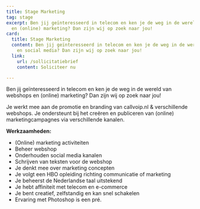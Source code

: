 ```yaml
---
title: Stage Marketing
tag: stage
excerpt: Ben jij geïnteresseerd in telecom en ken je de weg in de wereld van webshops
  en (online) marketing? Dan zijn wij op zoek naar jou!
card:
  title: Stage Marketing
  content: Ben jij geïnteresseerd in telecom en ken je de weg in de wereld van webshops
    en social media? Dan zijn wij op zoek naar jou!
  link:
    url: /sollicitatiebrief
    content: Soliciteer nu

---
```

Ben jij geïnteresseerd in telecom en ken je de weg in de wereld van webshops en (online) marketing? Dan zijn wij op zoek naar jou!

Je werkt mee aan de promotie en branding van callvoip.nl & verschillende webshops. Je ondersteunt bij het creëren en publiceren van (online) marketingcampagnes via verschillende kanalen.

**Werkzaamheden:**

* (Online) marketing activiteiten
* Beheer webshop
* Onderhouden social media kanalen
* Schrijven van teksten voor de webshop
* Je denkt mee over marketing concepten
* Je volgt een HBO opleiding richting communicatie of marketing
* Je beheerst de Nederlandse taal uitstekend
* Je hebt affiniteit met telecom en e-commerce
* Je bent creatief, zelfstandig en kan snel schakelen
* Ervaring met Photoshop is een pré.
